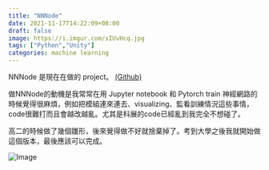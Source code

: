 ```yaml
---
title: "NNNode"
date: 2021-11-17T14:22:09+08:00
draft: false
image: https://i.imgur.com/sIUvHcq.jpg
tags: ["Python","Unity"]
categories: machine learning
---
```


NNNode 是現在在做的 project。
[(Github)](https://github.com/Eri24816/NNNode)

做NNNode的動機是我常常在用 Jupyter notebook 和 Pytorch train 神經網路的時候覺得很麻煩，例如把模組連來連去、visualizing、監看訓練情況這些事情，code很難打而且會越改越亂。尤其是科展的code已經亂到我完全不想碰了。

高二的時候做了幾個雛形，後來覺得做不好就捨棄掉了。考到大學之後我就開始做這個版本，最後應該可以完成。

![Image](https://i.imgur.com/sIUvHcq.jpg#center)

